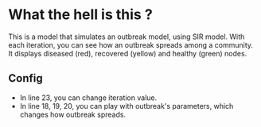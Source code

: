 # What the hell is this ?

This is a model that simulates an outbreak model, using SIR model. With each iteration, you can see how an outbreak spreads among a community. It displays diseased (red), recovered (yellow) and healthy (green) nodes.

## Config

- In line 23, you can change iteration value.
- In line 18, 19, 20, you can play with outbreak's parameters, which changes how outbreak spreads.